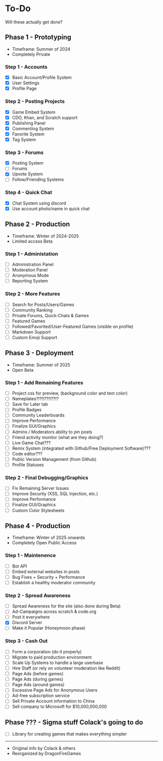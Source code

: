 # To-Do
Will these actually get done?

## Phase 1 - Prototyping
- Timeframe: Summer of 2024
- Completely Private

### Step 1 - Accounts
- [x] Basic Account/Profile System
- [x] User Settings
- [x] Profile Page

### Step 2 - Posting Projects
- [x] Game Embed System
- [x] CDO, Khan, and Scratch support
- [x] Publishing Panel
- [x] Commenting System
- [x] Favorite System
- [x] Tag System

### Step 3 - Forums
- [x] Posting System
- [ ] Forums
- [x] Upvote System
- [ ] Follow/Friending Systems

### Step 4 - Quick Chat
- [x] Chat System using discord
- [x] Use account photo/name in quick chat

## Phase 2 - Production
- Timeframe: Winter of 2024-2025
- Limited access Beta

### Step 1 - Administation
- [ ] Administration Panel
- [ ] Moderation Panel
- [ ] Anonymous Mode
- [ ] Reporting System

### Step 2 - More Features
- [ ] Search for Posts/Users/Games
- [ ] Community Ranking
- [ ] Private Forums, Quick-Chats & Games
- [ ] Featured Games
- [ ] Followed/Favorited/User-Featured Games (visible on profile)
- [ ] Markdown Support
- [ ] Custom Emoji Support

## Phase 3 - Deployment
- Timeframe: Summer of 2025
- Open Beta

### Step 1 - Add Remaining Features
- [ ] Project css for preview, (background color and text color)
- [ ] Nameplates?!?!!??!!??!?
- [ ] Save for Later tab
- [ ] Profile Badges
- [ ] Community Leaderboards
- [ ] Improve Performance
- [ ] Finalize GUI/Graphics
- [ ] Admins / Moderators ability to pin posts
- [ ] Friend activity monitor (what are they doing?)
- [ ] Live Game Chat???
- [ ] Remix System (integrated with Github/Free Deployment Software)???
- [ ] Code editor???
- [ ] Public Version Management (from Github)
- [ ] Profile Statuses

### Step 2 - Final Debugging/Graphics
- [ ] Fix Remaining Server Issues
- [ ] Improve Security (XSS, SQL Injection, etc.)
- [ ] Improve Performance
- [ ] Finalize GUI/Graphics
- [ ] Custom Color Stylesheets

## Phase 4 - Production
- Timeframe: Winter of 2025 onwards
- Completely Open Public Access

### Step 1 - Maintenence
- [ ] Bot API
- [ ] Embed external websites in posts
- [ ] Bug Fixes + Security + Performance
- [ ] Establish a healthy moderator community

### Step 2 - Spread Awareness
- [ ] Spread Awareness for the site (also done during Beta)
- [ ] Ad-Campaigns across scratch & code.org
- [ ] Post it everywhere
- [x] Discord Server
- [ ] Make it Popular (Honeymoon phase)

### Step 3 - Cash Out
- [ ] Form a corporation (do it properly)
- [ ] Migrate to paid production environment
- [ ] Scale Up Systems to handle a large userbase
- [ ] Hire Staff (or rely on volunteer moderation like Reddit)
- [ ] Page Ads (before games)
- [ ] Page Ads (during games)
- [ ] Page Ads (around games)
- [ ] Excessive Page Ads for Anonymous Users
- [ ] Ad-free subscription service
- [ ] Sell Private Account information to China
- [ ] Sell company to Microsoft for $10,000,000,000

## Phase ??? - Sigma stuff Colack's going to do
- [ ] Library for creating games that makes everything simpler

---
- Original info by Colack & others
- Reorganized by DragonFireGames
